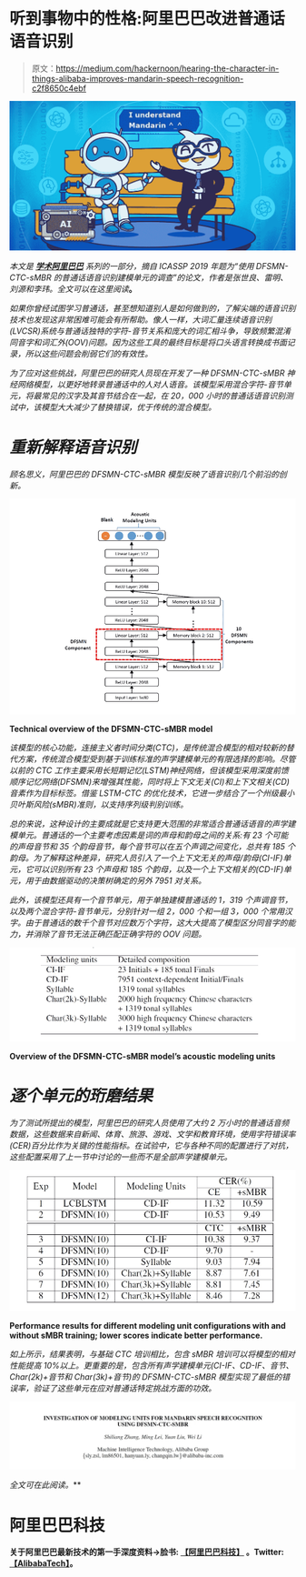 # 听到事物中的性格:阿里巴巴改进普通话语音识别

> 原文：<https://medium.com/hackernoon/hearing-the-character-in-things-alibaba-improves-mandarin-speech-recognition-c2f8650c4ebf>

![](img/dd38c1204465ee563dce0912b25eb13b.png)

*本文是* [***学术阿里巴巴***](/@alitech_2017/academic-alibaba-b56f4176a838) *系列的一部分，摘自 ICASSP 2019 年题为“使用 DFSMN-CTC-sMBR 的普通话语音识别建模单元的调查”的论文，作者是张世良、雷明、刘源和李玮。全文可以在这里阅读*[](https://www.researchgate.net/publication/332143297_INVESTIGATION_OF_MODELING_UNITS_FOR_MANDARIN_SPEECH_RECOGNITION_USING_DFSMN-CTC-SMBR)**。**

*如果你曾经试图学习普通话，甚至想知道别人是如何做到的，了解尖端的语音识别技术也发现这非常困难可能会有所帮助。像人一样，大词汇量连续语音识别(LVCSR)系统与普通话独特的字符-音节关系和庞大的词汇相斗争，导致频繁混淆同音字和词汇外(OOV)问题。因为这些工具的最终目标是将口头语言转换成书面记录，所以这些问题会削弱它们的有效性。*

*为了应对这些挑战，阿里巴巴的研究人员现在开发了一种 DFSMN-CTC-sMBR 神经网络模型，以更好地转录普通话中的人对人语音。该模型采用混合字符-音节单元，将最常见的汉字及其音节结合在一起，在 20，000 小时的普通话语音识别测试中，该模型大大减少了替换错误，优于传统的混合模型。*

# *重新解释语音识别*

*顾名思义，阿里巴巴的 DFSMN-CTC-sMBR 模型反映了语音识别几个前沿的创新。*

*![](img/d8d0fcf1910b17527c5ea20183e52f75.png)*

**Technical overview of the DFSMN-CTC-sMBR model**

*该模型的核心功能，连接主义者时间分类(CTC)，是传统混合模型的相对较新的替代方案，传统混合模型受到基于训练标准的声学建模单元的有限选择的影响。尽管以前的 CTC 工作主要采用长短期记忆(LSTM)神经网络，但该模型采用深度前馈顺序记忆网络(DFSMN)来增强其性能，同时将上下文无关(CI)和上下文相关(CD)音素作为目标标签。借鉴 LSTM-CTC 的优化技术，它进一步结合了一个州级最小贝叶斯风险(sMBR)准则，以支持序列级判别训练。*

*总的来说，这种设计的主要成就是它支持更大范围的非常适合普通话语音的声学建模单元。普通话的一个主要考虑因素是词的声母和韵母之间的关系:有 23 个可能的声母音节和 35 个韵母音节，每个音节可以在五个声调之间变化，总共有 185 个韵母。为了解释这种差异，研究人员引入了一个上下文无关的声母/韵母(CI-IF)单元，它可以识别所有 23 个声母和 185 个韵母，以及一个上下文相关的(CD-IF)单元，用于由数据驱动的决策树确定的另外 7951 对关系。*

*此外，该模型还具有一个音节单元，用于单独建模普通话的 1，319 个声调音节，以及两个混合字符-音节单元，分别针对一组 2，000 个和一组 3，000 个常用汉字。由于普通话的数千个音节对应数万个字符，这大大提高了模型区分同音字的能力，并消除了音节无法正确匹配正确字符的 OOV 问题。*

*![](img/73a38ef277ec3a51c4ef83e72c50f4cd.png)*

**Overview of the DFSMN-CTC-sMBR model’s acoustic modeling units**

# *逐个单元的珩磨结果*

*为了测试所提出的模型，阿里巴巴的研究人员使用了大约 2 万小时的普通话音频数据，这些数据来自新闻、体育、旅游、游戏、文学和教育环境，使用字符错误率(CER)百分比作为关键的性能指标。在试验中，它与各种不同的配置进行了对抗，这些配置采用了上一节中讨论的一些而不是全部声学建模单元。*

*![](img/67c132004ff12f796d1ce85771b46338.png)*

**Performance results for different modeling unit configurations with and without sMBR training; lower scores indicate better performance.**

*如上所示，结果表明，与基础 CTC 培训相比，包含 sMBR 培训可以将模型的相对性能提高 10%以上。更重要的是，包含所有声学建模单元(CI-IF、CD-IF、音节、Char(2k)+音节和 Char(3k)+音节)的 DFSMN-CTC-sMBR 模型实现了最低的错误率，验证了这些单元在应对普通话特定挑战方面的功效。*

*![](img/236313185de9c48597af50b2f07276fd.png)*

**全文可在此阅读*[](https://www.researchgate.net/publication/332143297_INVESTIGATION_OF_MODELING_UNITS_FOR_MANDARIN_SPEECH_RECOGNITION_USING_DFSMN-CTC-SMBR)**。***

# **阿里巴巴科技**

**关于阿里巴巴最新技术的第一手深度资料→脸书: [**【阿里巴巴科技】**](http://www.facebook.com/AlibabaTechnology) 。Twitter:[**【AlibabaTech】**](https://twitter.com/AliTech2017)。**